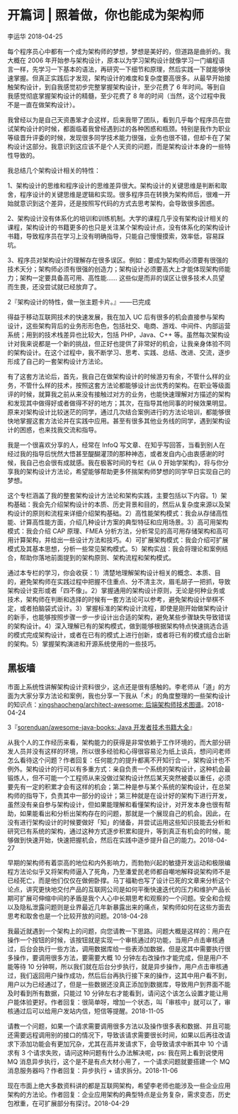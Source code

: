 # 开篇词 | 照着做，你也能成为架构师

李运华 2018-04-25

每个程序员心中都有一个成为架构师的梦想，梦想是美好的，但道路是曲折的。我大概在 2006 年开始参与架构设计，原本以为学习架构设计就像学习一门编程语言一样，先学习一下基本的语法，再研究一下细节和原理，然后实践一下就能够快速掌握。但真正实践后才发现，架构设计的难度和复杂度要高很多。从最早开始接触架构设计，到自我感觉初步完整掌握架构设计，至少花费了 6 年时间。等到自我感觉彻底掌握架构设计的精髓，至少花费了 8 年的时间（当然，这个过程中我不是一直在做架构设计）。

我曾经以为是自己天资愚笨才会这样，后来我带了团队，看到几乎每个程序员在尝试架构设计的时候，都面临着我曾经遇到过的各种困惑和瓶颈。特别是我作为职业等级晋升评委的时候，发现很多同学技术能力很强，业务也很不错，但却卡在了架构设计这部分。我意识到这应该不是个人天资的问题，而是架构设计本身的一些特性导致的。

我总结几个架构设计相关的特性：

1、架构设计的思维和程序设计的思维差异很大。架构设计的关键思维是判断和取舍，程序设计的关键思维是逻辑和实现。很多程序员在转换为架构师后，很难一开始就意识到这个差异，还是按照写代码的方式去思考架构，会导致很多困惑。

2、架构设计没有体系化的培训和训练机制。大学的课程几乎没有架构设计相关的课程，架构设计的书籍更多的也只是关注某个架构设计点，没有体系化的架构设计书籍，导致程序员在学习上没有明确指导，只能自己慢慢摸索，效率低，容易踩坑。

3、程序员对架构设计的理解存在很多误区。例如：要成为架构师必须要有很强的技术天分；架构师必须有很强的创造力；架构设计必须要高大上才能体现架构师能力；架构一定要具备高可用、高性能…… 这些似是而非的误区让很多技术人员望而生畏，还没尝试就已经放弃了。

2『架构设计的特性，做一张主题卡片。』——已完成

得益于移动互联网技术的快速发展，我在加入 UC 后有很多的机会直接参与架构设计，这些架构背后的业务形形色色，包括社交、电商、游戏、中间件、内部运营系统；用到的技术栈差异也比较大，包括 PHP，Java、C++ 等。虽然每次架构设计对我来说都是一个新的挑战，但正好也提供了非常好的机会，让我亲身体验不同的架构设计。在这个过程中，我不断学习、思考、实践、总结、改进、交流，逐步形成了自己的一套架构设计方法论。

有了这套方法论后，首先，我自己在做架构设计的时候游刃有余，不管什么样的业务，不管什么样的技术，按照这套方法论都能够设计出优秀的架构。在职业等级面评的时候，就算我之前从来没有接触过对方的业务，也能快速理解对方描述的架构和发现其中做得好或者做得不好的地方；其次，在指导其他同事的时候效果明显。原来对架构设计比较迷茫的同学，通过几次结合案例进行的方法论培训，都能够很快地掌握这套方法论并在实践中应用。甚至有很多其他业务线的同学，遇到架构设计的困惑，也来找我交流和指导。

我是一个很喜欢分享的人，经常在 InfoQ 写文章、在知乎写回答，当看到别人在经过我的指导后恍然大悟甚至醍醐灌顶的那种神态，或者发自内心由衷感谢的时候，我自己也会很有成就感。我在极客时间的专栏《从 0 开始学架构》，将与你分享我的架构设计方法论，希望能够帮助更多怀揣架构师梦想的同学早日实现自己的梦想。

这个专栏涵盖了我的整套架构设计方法论和架构实践，主要包括以下内容。1）架构基础：我会先介绍架构设计的本质、历史背景和目的，然后从复杂度来源以及架构设计的原则和流程来详细介绍架构基础。2）高性能架构模式：我会从存储高性能、计算高性能方面，介绍几种设计方案的典型特征和应用场景。3）高可用架构模式：我会介绍 CAP 原理、FMEA 分析方法，分析常见的高可用存储架构和高可用计算架构，并给出一些设计方法和技巧。4）可扩展架构模式：我会介绍可扩展模式及其基本思想，分析一些常见架构模式。5）架构实战：我会将理论和案例结合，帮助你落地前面提到的架构原则、架构流程和架构模式。

通过本专栏的学习，你会收获：1）清楚地理解架构设计相关的概念、本质、目的，避免架构师在实践过程中把握不住重点、分不清主次，眉毛胡子一把抓，导致架构设计变形或者「四不像」。2）掌握通用的架构设计原则，无论是何种业务或技术，架构师在判断和选择的时候有一套方法论可以参考，避免架构设计举棋不定，或者拍脑袋式设计。3）掌握标准的架构设计流程，即使是刚开始做架构设计的新手，也能够按照步骤一步一步设计出合适的架构，避免某些步骤缺失导致错误的架构设计。4）深入理解已有的架构模式，做到能够根据架构特点快速挑选合适的模式完成架构设计，或者在已有的模式上进行创新，或者将已有的模式组合出新的架构。5）掌握架构演进和开源系统使用的一些技巧。

## 黑板墙

市面上系统性讲解架构设计资料很少，这点还是很有感触的。李老师从「道」的方面为大家分享方法论和案例，我也分享一下我从「术」的角度整理的一些架构设计的知识点：[xingshaocheng/architect-awesome: 后端架构师技术图谱](https://github.com/xingshaocheng/architect-awesome)。2018-04-24

3『[sorenduan/awesome-java-books: Java 开发者技术书籍大全](https://github.com/sorenduan/awesome-java-books)』

从我个人的工作经历来看，架构能力的获得是非常依赖于工作环境的，而大部分研发人员并没有这样的环境，所以很多经验和心得很容易沦为纸上谈兵，想问问老师怎么看待这个问题？作者回复：任何能力的提升都离不开知行合一，架构设计也不例外。架构设计的行可以有多重方式：亲自负责一个系统的架构设计，这种机会最锻炼人，但不可能一个工程师从来没做过架构设计然后某天突然被委以重任，必须要先有一定的积累才会有这样的机会；第二种是参与某个系统的架构设计，在总架构师的指导下，负责其中一部分的设计；第三种就是在设计好的架构下进行开发，虽然没有亲自参与架构设计，但如果能理解和看懂架构设计，对开发本身也很有帮助，如果能看出和分析出架构存在的问题，那就是一个展现自己的机会。因此，在没有进行架构设计的时候要做好「知」的储备，并尝试运用这些知识技能去分析和研究已有系统的架构，通过这种方式逐步积累和提升，等到真正有机会的时候，能够做到快速开始，快速把握机会，然后在实践中逐步提升自己的能力。2018-04-27

早期的架构师有着崇高的地位和内外影响力，而勃勃兴起的敏捷开发运动和极限编程方法论似乎又将架构师逼入了死角，乃至潘爱民老师都自嘲地解释说架构师不是已经死亡，而是他们仅仅在做俯卧撑。马丁福勒也写了设计已死的文章来分析这个论点，讲究更快地交付产品的互联网公司是如何平衡快速迭代的压力和维护产品长期可扩展可伸缩中间的矛盾是我个人心中长期思考和观察的一个问题。安全和合规以及隐私泄露问题则是业界最近几年新暴露出来的痛点，架构师如何在这些方面去思考和取舍也是一个比较开放的问题。2018-04-28

我最近就遇到一个架构上的问题，向您请教一下思路。问题大概是这样的：用户在操作一个按钮的时候，该按钮就是实现一个审核通过的功能，当用户点击审核通过，后台会执行一些方法，调用数据库给一些表添加数据，但是这其中需要执行很多操作，要调用很多方法，要需要大概 10 分钟左右改操作才能完成，但是用户不能等待 10 分钟啊，所以我们就在后台分步执行，就是异步操作，用户点击审核通过，我们返回用户操作成功，然后后台再执行接下来的操作，这其中用户看不到，用户以为已经通过了，但是一些数据还没真正添加到数据库，导致用户到界面不能及时看到所有数据，只能过 10 分钟左右才能看到，请问这个该怎么设置才能让用户能体验更好。作者回复：很简单呀，增加一个状态，叫「审核中」就可以了，审核通过后可以给用户发站内信，短信等提醒。2018-11-05

请教一个问题，如果一个请求需要调用很多方法以及操作很多表和数据、并且可能还需要远程调用别的接口的情况下，导致该请求需要很长时间，如果以后再往改请求下添加功能会有更加冗杂，尤其在高并发请求下，会导致请求中断其中 10 个请求有 3 个请求失败，请问这种问题有什么办法解决呢，ps: 我在网上看到说使用 MQ 消息异步执行，这个是不是有点大材小用了，一个请求问题就要搭建一个 MQ 消息服务器吗？作者回复：异步执行 + 请求拆分。2018-11-06

现在市面上绝大多数资料讲的都是互联网架构，希望李老师也能涉及一些企业应用架构的方法论。作者回复：企业应用架构的典型特点是业务复杂，需求变态，历史包袱重，在可扩展部分有探讨。2018-04-29